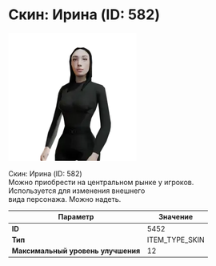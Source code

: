 # Скин: Ирина (ID: 582)

![Item Image](../img/5452.webp?raw=true)

Скин: Ирина (ID: 582)<br>Можно приобрести на центральном рынке у игроков.<br>Используется для изменения внешнего<br>вида персонажа. Можно надеть.


| Параметр | Значение |
|----------|----------|
| **ID** | 5452 |
| **Тип** | ITEM_TYPE_SKIN |
| **Максимальный уровень улучшения** | 12 |

